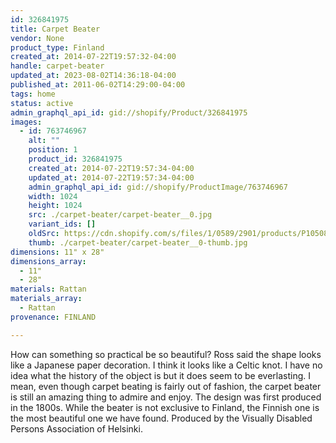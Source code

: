 ```yaml
---
id: 326841975
title: Carpet Beater
vendor: None
product_type: Finland
created_at: 2014-07-22T19:57:32-04:00
handle: carpet-beater
updated_at: 2023-08-02T14:36:18-04:00
published_at: 2011-06-02T14:29:00-04:00
tags: home
status: active
admin_graphql_api_id: gid://shopify/Product/326841975
images:
  - id: 763746967
    alt: ""
    position: 1
    product_id: 326841975
    created_at: 2014-07-22T19:57:34-04:00
    updated_at: 2014-07-22T19:57:34-04:00
    admin_graphql_api_id: gid://shopify/ProductImage/763746967
    width: 1024
    height: 1024
    src: ./carpet-beater/carpet-beater__0.jpg
    variant_ids: []
    oldSrc: https://cdn.shopify.com/s/files/1/0589/2901/products/P1050816.jpeg?v=1406073454
    thumb: ./carpet-beater/carpet-beater__0-thumb.jpg
dimensions: 11" x 28"
dimensions_array:
  - 11"
  - 28"
materials: Rattan
materials_array:
  - Rattan
provenance: FINLAND

---
```


How can something so practical be so beautiful? Ross said the shape looks like a Japanese paper decoration. I think it looks like a Celtic knot. I have no idea what the history of the object is but it does seem to be everlasting. I mean, even though carpet beating is fairly out of fashion, the carpet beater is still an amazing thing to admire and enjoy. The design was first produced in the 1800s. While the beater is not exclusive to Finland, the Finnish one is the most beautiful one we have found. Produced by the Visually Disabled Persons Association of Helsinki.